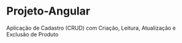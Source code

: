 # Projeto-Angular
Aplicação de Cadastro (CRUD) com Criação, Leitura, Atualização e Exclusão de Produto

